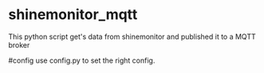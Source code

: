 # shinemonitor_mqtt
This python script get's data from shinemonitor and published it to a MQTT broker

#config
use config.py to set the right config.
